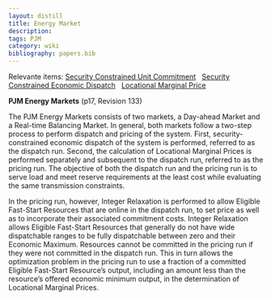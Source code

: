 ```yaml
---
layout: distill
title: Energy Market
description:
tags: PJM
category: wiki
bibliography: papers.bib
---
```


Relevante items: [Security Constrained Unit Commitment](/wiki/security-constrained-unit-commitment) &nbsp; [Security Constrained Economic Dispatch](/wiki/security-constrained-economic-dispatch) &nbsp; [Locational Marginal Price](/wiki/locational-marginal-price)

**PJM Energy Markets** <d-cite key="pjm2024m11"></d-cite> (p17, Revision 133)

The PJM Energy Markets consists of two markets, a Day-ahead Market and a Real-time Balancing Market.
In general, both markets follow a two-step process to perform dispatch and pricing of the system.
First, security-constrained economic dispatch of the system is performed, referred to as the dispatch run.
Second, the calculation of Locational Marginal Prices is performed separately and subsequent to the dispatch run, referred to as the pricing run.
The objective of both the dispatch run and the pricing run is to serve load and meet reserve requirements at the least cost while evaluating the same transmission constraints.

In the pricing run, however, Integer Relaxation is performed to allow Eligible Fast-Start Resources that are online in the dispatch run, to set price as well as to incorporate their associated commitment costs.
Integer Relaxation allows Eligible Fast-Start Resources that generally do not have wide dispatchable ranges to be fully dispatchable between zero and their Economic Maximum.
Resources cannot be committed in the pricing run if they were not committed in the dispatch run.
This in turn allows the optimization problem in the pricing run to use a fraction of a committed Eligible Fast-Start Resource’s output, including an amount less than the resource’s offered economic minimum output, in the determination of Locational Marginal Prices.
